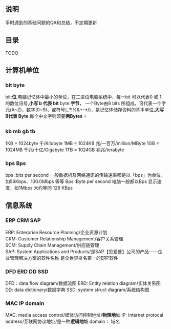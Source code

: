 ## 说明
平时遇到的基础问题的QA和总结，不定期更新

## 目录
TODO

## 计算机单位

### bit byte
bit:**位**,电脑记忆体中最小的单位，在二进位电脑系统中，每一bit 可以代表0 或 1 的数位讯号,**小写 b 代表 bit**
byte:**字节**， 一个Byte由8 bits 所组成，可代表一个字元(A\~Z)、数字(0\~9)、或符号(,.?!%&+-*/)，是记忆体储存资料的基本单位,**大写 B代表 Byte**
每个中文字则须要**两Bytes** ⭐


### kb mb gb tb 
1KB = 1024byte 千/Kilobyte
1MB = 1024KB 兆/一百万/million/MByte
1GB = 1024MB 千兆/十亿/Gigabyte
1TB = 1024GB 兆兆/terabyte

### bps Bps
bps :bits per second 一般数据机及网络通讯的传输速率都是以「bps」为单位。如56Kbps、100.0Mbps 等等
Bps :Byte per second 电脑一般都以Bps 显示速度，如1Mbps 大约等同 128 KBps

## 信息系统

### ERP CRM SAP
ERP: Enterprise Resource Planning/企业资源计划      
CRM: Customer Relationship Management/客户关系管理      
SCM: Supply Chain Management/供应链管理     
SAP: System Applications and Products/是SAP【思爱普】公司的产品——企业管理解决方案的软件名称 是全世界排名第一的ERP软件


### DFD ERD DD SSD
DFD：data flow diagram/数据流图
ERD: Entity relation diagram/实体关系图
DD: data dictionary/数据字典
SSD: system struct diagram/系统结构图


### MAC IP domain
MAC: media access control/媒体访问控制地址/**物理地址**
IP: Internet protocal address/互联网协议地址/是一种**逻辑地址**
domain： 域名


